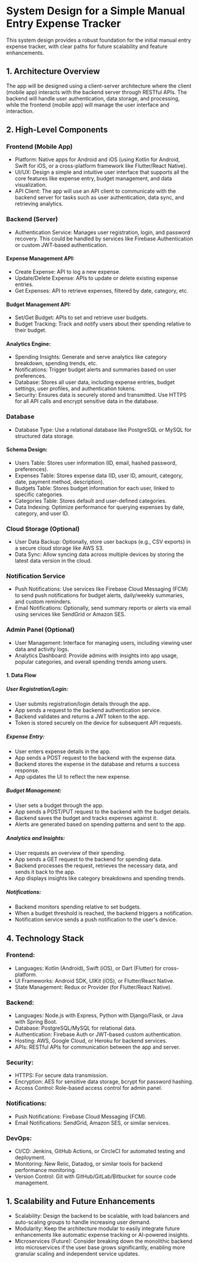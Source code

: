 # System Design for a Simple Manual Entry Expense Tracker
This system design provides a robust foundation for the initial manual entry expense tracker, with clear paths for future scalability and feature enhancements.

## 1. Architecture Overview
The app will be designed using a client-server architecture where the client (mobile app) interacts with the backend server through RESTful APIs. The backend will handle user authentication, data storage, and processing, while the frontend (mobile app) will manage the user interface and interaction.

## 2. High-Level Components
### Frontend (Mobile App)

- Platform: Native apps for Android and iOS (using Kotlin for Android, Swift for iOS, or a cross-platform framework like Flutter/React Native).
- UI/UX: Design a simple and intuitive user interface that supports all the core features like expense entry, budget management, and data visualization.
- API Client: The app will use an API client to communicate with the backend server for tasks such as user authentication, data sync, and retrieving analytics.

### Backend (Server)

- Authentication Service: Manages user registration, login, and password recovery. This could be handled by services like Firebase Authentication or custom JWT-based authentication.

#### Expense Management API:
- Create Expense: API to log a new expense.
- Update/Delete Expense: APIs to update or delete existing expense entries.
- Get Expenses: API to retrieve expenses, filtered by date, category, etc.

#### Budget Management API:
- Set/Get Budget: APIs to set and retrieve user budgets.
- Budget Tracking: Track and notify users about their spending relative to their budget.

#### Analytics Engine:
- Spending Insights: Generate and serve analytics like category breakdown, spending trends, etc.
- Notifications: Trigger budget alerts and summaries based on user preferences.
- Database: Stores all user data, including expense entries, budget settings, user profiles, and authentication tokens.
- Security: Ensures data is securely stored and transmitted. Use HTTPS for all API calls and encrypt sensitive data in the database.

### Database

- Database Type: Use a relational database like PostgreSQL or MySQL for structured data storage.
#### Schema Design:
- Users Table: Stores user information (ID, email, hashed password, preferences).
- Expenses Table: Stores expense data (ID, user ID, amount, category, date, payment method, description).
- Budgets Table: Stores budget information for each user, linked to specific categories.
- Categories Table: Stores default and user-defined categories.
- Data Indexing: Optimize performance for querying expenses by date, category, and user ID.

### Cloud Storage (Optional)

- User Data Backup: Optionally, store user backups (e.g., CSV exports) in a secure cloud storage like AWS S3.
- Data Sync: Allow syncing data across multiple devices by storing the latest data version in the cloud.

### Notification Service

- Push Notifications: Use services like Firebase Cloud Messaging (FCM) to send push notifications for budget alerts, daily/weekly summaries, and custom reminders.
- Email Notifications: Optionally, send summary reports or alerts via email using services like SendGrid or Amazon SES.

### Admin Panel (Optional)

- User Management: Interface for managing users, including viewing user data and activity logs.
- Analytics Dashboard: Provide admins with insights into app usage, popular categories, and overall spending trends among users.
#### 1. Data Flow
##### User Registration/Login:

- User submits registration/login details through the app.
- App sends a request to the backend authentication service.
- Backend validates and returns a JWT token to the app.
- Token is stored securely on the device for subsequent API requests.

##### Expense Entry:

- User enters expense details in the app.
- App sends a POST request to the backend with the expense data.
- Backend stores the expense in the database and returns a success response.
- App updates the UI to reflect the new expense.

##### Budget Management:

- User sets a budget through the app.
- App sends a POST/PUT request to the backend with the budget details.
- Backend saves the budget and tracks expenses against it.
- Alerts are generated based on spending patterns and sent to the app.

##### Analytics and Insights:

- User requests an overview of their spending.
- App sends a GET request to the backend for spending data.
- Backend processes the request, retrieves the necessary data, and sends it back to the app.
- App displays insights like category breakdowns and spending trends.

##### Notifications:

- Backend monitors spending relative to set budgets.
- When a budget threshold is reached, the backend triggers a notification.
- Notification service sends a push notification to the user's device.

## 4. Technology Stack
### Frontend:

- Languages: Kotlin (Android), Swift (iOS), or Dart (Flutter) for cross-platform.
- UI Frameworks: Android SDK, UIKit (iOS), or Flutter/React Native.
- State Management: Redux or Provider (for Flutter/React Native).

### Backend:

- Languages: Node.js with Express, Python with Django/Flask, or Java with Spring Boot.
- Database: PostgreSQL/MySQL for relational data.
- Authentication: Firebase Auth or JWT-based custom authentication.
- Hosting: AWS, Google Cloud, or Heroku for backend services.
- APIs: RESTful APIs for communication between the app and server.

### Security:

- HTTPS: For secure data transmission.
- Encryption: AES for sensitive data storage, bcrypt for password hashing.
- Access Control: Role-based access control for admin panel.

### Notifications:

- Push Notifications: Firebase Cloud Messaging (FCM).
- Email Notifications: SendGrid, Amazon SES, or similar services.

### DevOps:

- CI/CD: Jenkins, GitHub Actions, or CircleCI for automated testing and deployment.
- Monitoring: New Relic, Datadog, or similar tools for backend performance monitoring.
- Version Control: Git with GitHub/GitLab/Bitbucket for source code management.

## 1. Scalability and Future Enhancements
- Scalability: Design the backend to be scalable, with load balancers and auto-scaling groups to handle increasing user demand.
- Modularity: Keep the architecture modular to easily integrate future enhancements like automatic expense tracking or AI-powered insights.
- Microservices (Future): Consider breaking down the monolithic backend into microservices if the user base grows significantly, enabling more granular scaling and independent service updates.
